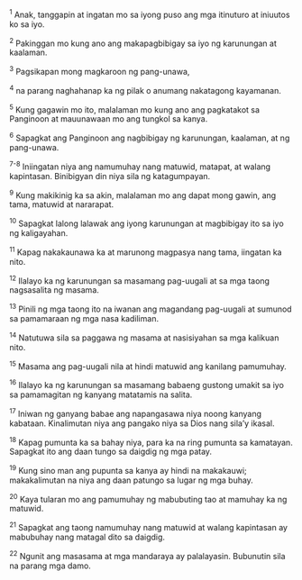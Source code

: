 <sup>1</sup>
Anak, tanggapin at ingatan mo sa iyong puso ang mga itinuturo at iniuutos ko sa iyo. 

<sup>2</sup>
Pakinggan mo kung ano ang makapagbibigay sa iyo ng karunungan at kaalaman. 

<sup>3</sup>
Pagsikapan mong magkaroon ng pang-unawa, 

<sup>4</sup>
na parang naghahanap ka ng pilak o anumang nakatagong kayamanan. 

<sup>5</sup>
Kung gagawin mo ito, malalaman mo kung ano ang pagkatakot sa Panginoon at mauunawaan mo ang tungkol sa kanya. 

<sup>6</sup>
Sapagkat ang Panginoon ang nagbibigay ng karunungan, kaalaman, at ng pang-unawa.

<sup>7-8</sup>
Iniingatan niya ang namumuhay nang matuwid, matapat, at walang kapintasan. Binibigyan din niya sila ng katagumpayan. 

<sup>9</sup>
Kung makikinig ka sa akin, malalaman mo ang dapat mong gawin, ang tama, matuwid at nararapat. 

<sup>10</sup>
Sapagkat lalong lalawak ang iyong karunungan at magbibigay ito sa iyo ng kaligayahan. 

<sup>11</sup>
Kapag nakakaunawa ka at marunong magpasya nang tama, iingatan ka nito. 

<sup>12</sup>
Ilalayo ka ng karunungan sa masamang pag-uugali at sa mga taong nagsasalita ng masama. 

<sup>13</sup>
Pinili ng mga taong ito na iwanan ang magandang pag-uugali at sumunod sa pamamaraan ng mga nasa kadiliman. 

<sup>14</sup>
Natutuwa sila sa paggawa ng masama at nasisiyahan sa mga kalikuan nito. 

<sup>15</sup>
Masama ang pag-uugali nila at hindi matuwid ang kanilang pamumuhay. 

<sup>16</sup>
Ilalayo ka ng karunungan sa masamang babaeng gustong umakit sa iyo sa pamamagitan ng kanyang matatamis na salita. 

<sup>17</sup>
Iniwan ng ganyang babae ang napangasawa niya noong kanyang kabataan. Kinalimutan niya ang pangako niya sa Dios nang silaʼy ikasal. 

<sup>18</sup>
Kapag pumunta ka sa bahay niya, para ka na ring pumunta sa kamatayan. Sapagkat ito ang daan tungo sa daigdig ng mga patay. 

<sup>19</sup>
Kung sino man ang pupunta sa kanya ay hindi na makakauwi; makakalimutan na niya ang daan patungo sa lugar ng mga buhay. 

<sup>20</sup>
Kaya tularan mo ang pamumuhay ng mabubuting tao at mamuhay ka ng matuwid. 

<sup>21</sup>
Sapagkat ang taong namumuhay nang matuwid at walang kapintasan ay mabubuhay nang matagal dito sa daigdig. 

<sup>22</sup>
Ngunit ang masasama at mga mandaraya ay palalayasin. Bubunutin sila na parang mga damo.